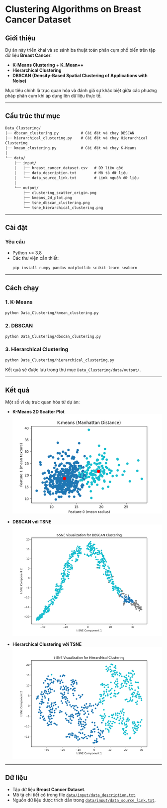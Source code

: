 # Clustering Algorithms on Breast Cancer Dataset

## Giới thiệu
Dự án này triển khai và so sánh ba thuật toán phân cụm phổ biến trên tập dữ liệu **Breast Cancer**:
- **K-Means Clustering** + **K_Mean++**
- **Hierarchical Clustering**
- **DBSCAN (Density-Based Spatial Clustering of Applications with Noise)**

Mục tiêu chính là trực quan hóa và đánh giá sự khác biệt giữa các phương pháp phân cụm khi áp dụng lên dữ liệu thực tế.

---

## Cấu trúc thư mục
```
Data_Clustering/
│── dbscan_clustering.py          # Cài đặt và chạy DBSCAN
│── hierarchical_clustering.py    # Cài đặt và chạy Hierarchical Clustering
│── kmean_clustering.py           # Cài đặt và chạy K-Means
│
└── data/
    ├── input/
    │   ├── breast_cancer_dataset.csv   # Dữ liệu gốc
    │   ├── data_description.txt        # Mô tả dữ liệu
    │   └── data_source_link.txt        # Link nguồn dữ liệu
    │
    └── output/
        ├── clustering_scatter_origin.png
        ├── kmeans_2d_plot.png
        ├── tsne_dbscan_clustering.png
        └── tsne_hierarchical_clustering.png
```

---

## Cài đặt
### Yêu cầu
- Python >= 3.8
- Các thư viện cần thiết:
  ```bash
  pip install numpy pandas matplotlib scikit-learn seaborn
  ```

---

## Cách chạy
### 1. K-Means
```bash
python Data_Clustering/kmean_clustering.py
```

### 2. DBSCAN
```bash
python Data_Clustering/dbscan_clustering.py
```

### 3. Hierarchical Clustering
```bash
python Data_Clustering/hierarchical_clustering.py
```

Kết quả sẽ được lưu trong thư mục `Data_Clustering/data/output/`.

---

## Kết quả
Một số ví dụ trực quan hóa từ dự án:

- **K-Means 2D Scatter Plot**  
  ![KMeans](data/output/kmeans_2d_plot.png)

- **DBSCAN với TSNE**  
  ![DBSCAN](data/output/tsne_dbscan_clustering.png)

- **Hierarchical Clustering với TSNE**  
  ![Hierarchical](data/output/tsne_hierarchical_clustering.png)

---

## Dữ liệu
- Tập dữ liệu **Breast Cancer Dataset**.  
- Mô tả chi tiết có trong file [`data/input/data_description.txt`](Data_Clustering/data/input/data_description.txt).  
- Nguồn dữ liệu được trích dẫn trong [`data/input/data_source_link.txt`](Data_Clustering/data/input/data_source_link.txt).
